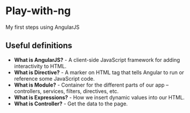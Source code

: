 # Play-with-ng
My first steps using AngularJS

## Useful definitions

* **What is AngularJS?** - A client-side JavaScript framework for adding interactivity to HTML.
* **What is Directive?** - A marker on HTML tag that tells Angular to run or reference some JavaScript code.
* **What is Module?** - Container for the different parts of our app – controllers, services, filters, directives, etc.
* **What is Expressions?** - How we insert dynamic values into our HTML.
* **What is Controller?** - Get the data to the page.
